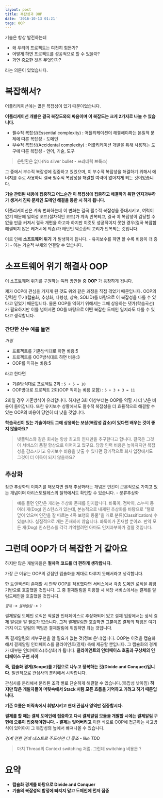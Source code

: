 ```yaml
---
layout: post
title: 복잡성과 OOP
date: '2016-10-13 01:21'
tags: OOP
---
```


기술은 항상 발전하는데

- 왜 우리의 프로젝트는 여전히 힘든가?
- 어떻게 하면 프로젝트를 성공적으로 할 수 있을까?
- 과연 중요한 것은 무엇인가?

라는 의문이 있었습니다.

# 복잡해서?

어플리케이션에는 많은 복잡성이 있기 때문이었습니다.

**어플리케이션 개발은 결국 복잡도와의 싸움이며 이 복잡도는 크게 2가지로 나눌 수 있습니다.**

- 필수적 복잡성(Essential complexity) : 어플리케이션이 해결해야하는 본질적 문제에 따른 복잡성 - 도메인
- 부수적 복잡성(Accidental complexity) : 어플리케이션 개발을 위해 사용하는 도구에 따른 복잡성 - 언어, 기술, 도구

> 은탄환은 없다(No silver bullet - 프레데릭 브룩스)

그 중에서 부수적 복잡성에 집중하고 있었으며, 이 부수적 복잡성을 해결하기 위해서 에너지를 주로 사용하니 결국 필수적 복잡성을 해결할 여력이 없어지게 되는 것이었습니다.

**기술 관련된 내용에 집중하고 어느순간 이 복잡성에 집중하고 해결하기 위한 인지과부하가 생겨서 진짜 문제인 도메인 해결을 등한 시 하게 됩니다.**

어플리케이션은 계속 변화하는데 이 변화는 결국 필수적 복잡성을 증대시키고, 여력이 없기 때문에 일회성 코드(절차적인 코드)가 계속 반복되고, 결국 이 복잡성이 감당할 수 없을 만큼 커져서 결국 개편을 하고자 하지만 이것도 성공적이지 못한 경우(결국 복잡함 해결되지 않은 레거시에 의존)가 태반인 악순환의 고리가 반복되는 것입니다.

이로 인해 **소프트웨어 위기** 가 발생하게 됩니다. - 유지보수를 하면 할 수록 비용이 더 증가 - 이는 기술적 부채와 연결할 수 있습니다.

# 소프트웨어 위기 해결사 OOP

이 소프트웨어 위기를 구원하는 여러 방안들 중 **OOP** 가 등장하게 됩니다.

제가 OOP에 관심을 가지게 된 것도 위와 같은 과정을 직접 겪었기 때문입니다. OOP의 강력한 무기(캡슐화, 추상화, 다형성, 상속, SOLID)를 바탕으로 이 복잡성을 다룰 수 있다고 믿었기 때문입니다. 물론 OOP를 익히기 위해서는 그에 상응하는 댓가(학습곡선)가 필요하지만 이를 넘어서면 OO를 바탕으로 어떤 복잡한 도메인 일지라도 다룰 수 있다고 생각합니다.

### 간단한 산수 예를 들면

*가정*

- 프로젝트를 기존방식대로 하면 비용:5
- 프로젝트를 OOP방식대로 하면 비용:3
- OOP를 익히는 비용:5

라고 한다면

- 기존방식대로 프로젝트 2회 : `5 + 5 = 10`
- OOP방대로 프로젝트 2회(OOP 익히는 비용 포함) : `5 + 3 + 3 = 11`

2회일 경우 기존방식이 유리합니다. 하지만 3회 이상부터는 OOP를 익힐 시 더 낮은 비용이 들어갑니다.
또한 유지보수 상황에서도 필수적 복잡성을 더 효율적으로 해결할 수 있는 OOP의 비용이 당연히 더 낮을 것입니다.

**학습곡선이 있는 기술이라도 그에 상응하는 보상(복잡성 감소)이 있다면 배우는 것이 좋지 않을까요?**

> 넷플릭스와 같은 회사는 항상 최고의 인재만을 추구한다고 합니다. 결국은 그것이 서비스의 품질 향상으로 이어지고 있구요.
> 당장 인력 비용은 높아지지만 복잡성을 감소시키고 유지보수 비용을 낮출 수 있다면 장기적으로 회사 입장에서도 그것이 더 이득이 되지 않을까요?

## 추상화

잠깐 추상화의 이야기를 해보자면
원래 추상화라는 개념은 인간이 근본적으로 가지고 있는 개념이며 아리스토텔레스의 철학에서도 확인할 수 있습니다. - 분류추상화

> 예를 들면 인간은 개라는 추상화 존재를 인지합니다. 바둑이, 점박이, 스누피 등 여러 개(Dog) 인스턴스가 있는데, 본능적으로 내제된 추상화를 바탕으로 "털로 덮여 있으며 인간을 잘 따르는 4족 보행의 동물"을 개로 분류(Classification) 수 있습니다. 실질적으로 개는 존재하지 않습니다. 바둑이가 존재할 뿐이죠. 만약 모든 개(Dog) 인스턴스를 각각 기억할려면 아마도 인지과부하가 걸릴 것입니다.

# 그런데 OOP가 더 복잡한 거 같아요

하지만 많은 개발자들은 **절차적 코드를 더 편하게 생각합니다.**

가장 큰 이유는 OOP의 강점인 캡슐화를 제대로 다루지 못해서라고 생각합니다.

한 트랜젝션이 존재할 시 만약 OOP를 적용했다면 서비스에서 각종 도메인 로직을 위임기반으로 호출했을 것입니다.
그 중 결제알림을 이용할 시 해당 서비스에서는 결제를 알림도메인을 호출했을 것입니다.

*`결제` -> `결제알림` -> `?`*

결제알림 도메인 로직은 적절한 인터페이스로 추상화되어 있고 결제 입장에서는 상세 결제 알림을 알 필요가 없습니다.
그저 결제알림만 호출하면 그뿐이죠 결제의 책임은 여기까지 이고 알림의 책임은 결제알림에 위임하면 되는 것입니다.

즉 결제알림의 세부구현을 알 필요가 없는 것(정보 은닉)입니다. OOP는 이것을 캡슐화해서 결제알림 인터페이스를 클라이언트(결제) 측에 제공할 뿐입니다.
그 캡슐화의 경계가 대부분 인터페이스(추상화)가 됩니다. **클라이언트의 인터페이스 호출과 구상체의 인터페이스 구현 사이**

**즉, 캡슐화 경계(Scope)를 기점으로 나누고 정복하는 것(Divide and Conquer)입니다.**
일반적으로 관심사의 분리에서 시작합니다.

관심사를 분리해서 분리된 조각 별로 단순하게 해결할 수 있습니다.(복잡성 낮아짐)
**하지만 많은 개발자들이 머릿속에서 Stack 처럼 모든 흐름을 기억하고 가려고 하기 때문입니다.**

**기존 흐름은 머릭속에서 휘발시키고 현재 관심사 영역만 집중합시다.**

**결제를 할 때는 결제 도메인에 집중하고 다시 결제알림 모듈을 개발할 시에는 결제알림 구현에 오롯이 집중해야합니다. - 결제는 잊어버리고**
이런 식으로 OOP에 접근하는 사고방식이 있어야지 그 복잡성의 늪에서 빠져나올 수 있습니다.

*경계 전환 전에 테스트로 주도하면 더 좋죠 - like TDD*

> 마치 Thread의 Context switching 처럼. 그런데 switching 비용은 ?

# 요약

- **캡슐화 경계를 바탕으로 Divide and Conquer**
- **기술의 복잡성의 함정에 빠지지 말고 도메인에 먼저 집중**
